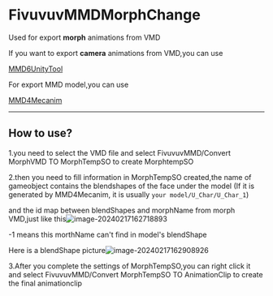 # FivuvuvMMDMorphChange

Used for export **morph**  animations from VMD

If you want to export **camera** animations from VMD,you can use

[MMD6UnityTool](https://github.com/ShiinaRinne/MMD6UnityTool)

For export MMD model,you can use

[MMD4Mecanim](https://stereoarts.jp/)

---

## How to use?

1.you need to select the VMD file and select FivuvuvMMD/Convert MorphVMD TO MorphTempSO to create MorphtempSO

2.then you need to fill information in  MorphTempSO created,the name of  gameobject contains the blendshapes of the face under the model
(If it is generated by MMD4Mecanim, it is usually `your model/U_Char/U_Char_1`)

and the id map between blendShapes and morphName from morph VMD,just like this![image-20240217162718893](https://typorapicturefivuvuv.oss-cn-shanghai.aliyuncs.com/picgo/image-20240217162718893.png)

-1 means this morthName can't find in model's blendShape

Here is a blendShape picture![image-20240217162908926](https://typorapicturefivuvuv.oss-cn-shanghai.aliyuncs.com/picgo/image-20240217162908926.png)

3.After you complete the settings of MorphTempSO,you can right click it and  select FivuvuvMMD/Convert MorphTempSO TO AnimationClip to create the final animationclip